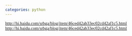 ```yaml
---
categories: python
---
```

<font face="Verdana"><a href="http://hi.baidu.com/srbga/blog/item/46ced42ab33ec02cd42af1c5.html">http://hi.baidu.com/srbga/blog/item/46ced42ab33ec02cd42af1c5.html</a></font><br />
<font face="Verdana"><a href="http://hi.baidu.com/srbga/blog/item/46ced42ab33ec02cd42af1c5.html">http://hi.baidu.com/srbga/blog/item/46ced42ab33ec02cd42af1c5.html</a></font><br />
